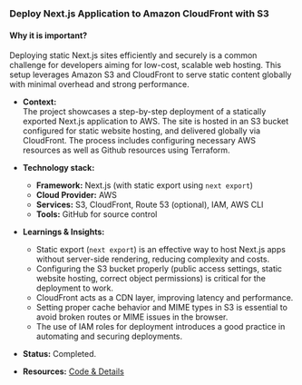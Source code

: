 ### Deploy Next.js Application to Amazon CloudFront with S3

#### Why it is important?

Deploying static Next.js sites efficiently and securely is a common challenge for developers aiming for low-cost, scalable web hosting. This setup leverages Amazon S3 and CloudFront to serve static content globally with minimal overhead and strong performance.

* **Context:**  
  The project showcases a step-by-step deployment of a statically exported Next.js application to AWS. The site is hosted in an S3 bucket configured for static website hosting, and delivered globally via CloudFront. The process includes configuring necessary AWS resources as well as Github resources using Terraform.

* **Technology stack:**  
  - **Framework:** Next.js (with static export using `next export`)  
  - **Cloud Provider:** AWS  
  - **Services:** S3, CloudFront, Route 53 (optional), IAM, AWS CLI  
  - **Tools:** GitHub for source control

* **Learnings & Insights:**

  - Static export (`next export`) is an effective way to host Next.js apps without server-side rendering, reducing complexity and costs.
  - Configuring the S3 bucket properly (public access settings, static website hosting, correct object permissions) is critical for the deployment to work.
  - CloudFront acts as a CDN layer, improving latency and performance.
  - Setting proper cache behavior and MIME types in S3 is essential to avoid broken routes or MIME issues in the browser.
  - The use of IAM roles for deployment introduces a good practice in automating and securing deployments.

* **Status:** Completed.

* **Resources:** [Code & Details](#)